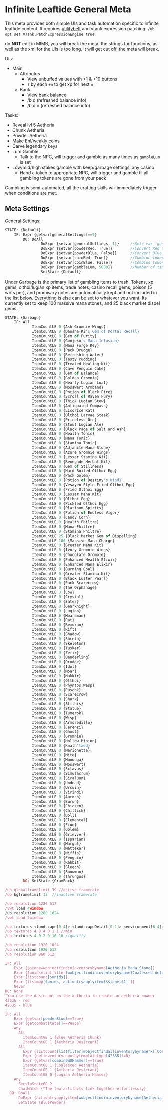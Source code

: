 # Infinite Leaftide General Meta

This meta provides both simple UIs and task automation specific to infinite leaftide content. It requires [utilitybelt](https://utilitybelt.gitlab.io/) and vtank expression patching: `/ub opt set VTank.PatchExpressionEngine true`.

do **NOT** edit in MIMB, you will break the meta, the strings for functions, as well as the xml for the UIs is too long. It will get cut off, the meta will break.

UIs:

- Main
  - Attributes
    - View unbuffed values with +1 & +10 buttons
    - `?` by each `+n` to get xp for next `n`
  - Bank
    - View bank balance
    - /b d (refreshed balance info)
    - /b d n (refreshed balance info)

Tasks:

- Reveal lvl 5 Aetheria
- Chunk Aetheria
- Powder Aetheria
- Make Enl/weakly coins
- Carve legendary keys
- Lum Gamble
  - Talk to the NPC, will trigger and gamble as many times as `gambleLum` is set
- Low/mid/high stakes gamble with keep/garbage settings, any casino
  - Hand a token to appropriate NPC, will trigger and gamble til all gambling tokens are gone from your pack

Gambling is semi-automated, all the crafting skills will immediately trigger when conditions are met.

## Meta Settings

General Settings:

```js
STATE: {Default}
    IF: Expr {getvar[generalSettings]==0}
        DO: DoAll
                DoExpr {setvar[generalSettings, 1]}     //Sets var `generalSettings` to True, signifying settings have been set.
                DoExpr {setvar[powderRed, True]}        //Convert Red Chunks to Red Powder
                DoExpr {setvar[powderBlue, False]}      //Convert Blue Chunks to Blue Powder
                DoExpr {setvar[coinRed, True]}          //Combine tokens and power for Enl coin
                DoExpr {setvar[coinBlue, False]}        //Combine tokens and power for weakly coin
                DoExpr {setvar[gambleLum, 5000]}        //Number of times to gamble Lum per run, 5k = 250m lum
                SetState {Default}
```

Under Garbage is the primary list of gambling items to trash. Tokens, xp gems, olthoi/lugian xp items, trade notes, casino recall gems, poison (5 writs per), and promisary notes are automatically kept and not included in the list below. Everything is else can be set to whatever you want. Its currently set to keep 100 massive mana stones, and 25 black market dispel gems.

```js
STATE: {Garbage}
    IF: All
            ItemCountLE 0 {Ash Gromnie Wings}
            ItemCountLE 0 {Dansha-Ki's Gem of Portal Recall}
            ItemCountLE 0 {Gem of Purity}
            ItemCountLE 0 {Gonjoku's Mana Infusion}
            ItemCountLE 0 {Mana Forge Key}
            ItemCountLE 0 {Pack Drudge}
            ItemCountLE 0 {Refreshing Water}
            ItemCountLE 0 {Tasty Pudding}
            ItemCountLE 0 {Treated Healing Kit}
            ItemCountLE 0 {Cave Penguin Cake}
            ItemCountLE 0 {Gem of Balance}
            ItemCountLE 0 {Golden Gromnie}
            ItemCountLE 0 {Hearty Lugian Loaf}
            ItemCountLE 0 {Mosswart Armband}
            ItemCountLE 0 {Potion of Black Fire}
            ItemCountLE 0 {Scroll of Raven Fury}
            ItemCountLE 0 {Thick Lugian Stew}
            ItemCountLE 0 {Antiquated Compass}
            ItemCountLE 0 {Licorice Rat}
            ItemCountLE 0 {Olthoi Larvae Steak}
            ItemCountLE 0 {Priceless Ore}
            ItemCountLE 0 {Stout Lugian Ale}
            ItemCountLE 0 {Black Page of Salt and Ash}
            ItemCountLE 0 {Health Tonic}
            ItemCountLE 0 {Mana Tonic}
            ItemCountLE 0 {Stamina Tonic}
            ItemCountLE 0 {Adjanite Mana Stone}
            ItemCountLE 0 {Azure Gromnie Wings}
            ItemCountLE 0 {Lesser Stamina Kit}
            ItemCountLE 0 {Renegade Herbal Kit}
            ItemCountLE 0 {Gem of Stillness}
            ItemCountLE 0 {Hard Boiled Olthoi Egg}
            ItemCountLE 0 {Pack Golem}
            ItemCountLE 0 {Potion of Destiny's Wind}
            ItemCountLE 0 {Vesayen Style Fried Olthoi Egg}
            ItemCountLE 0 {Fried Olthoi Egg}
            ItemCountLE 0 {Lesser Mana Kit}
            ItemCountLE 0 {Olthoi Egg}
            ItemCountLE 0 {Pickled Olthoi Egg}
            ItemCountLE 0 {Platinum Spirits}
            ItemCountLE 0 {Potion of Endless Vigor}
            ItemCountLE 0 {Candy Corn}
            ItemCountLE 0 {Health Philtre}
            ItemCountLE 0 {Mana Philtre}
            ItemCountLE 0 {Stamina Philtre}
            ItemCountLE 25 {Black Market Gem of Dispelling}
            ItemCountLE 100 {Massive Mana Charge}
            ItemCountLE 0 {Greater Mana Kit}
            ItemCountLE 0 {Ivory Gromnie Wings}
            ItemCountLE 0 {Chocolate Gromnie}
            ItemCountLE 0 {Enhanced Health Elixir}
            ItemCountLE 0 {Enhanced Mana Elixir}
            ItemCountLE 0 {Burning Coal}
            ItemCountLE 0 {Greater Stamina Kit}
            ItemCountLE 0 {Black Luster Pearl}
            ItemCountLE 0 {Pack Scarecrow}
            ItemCountLE 0 {The Orphanage}
            ItemCountLE 0 {Cow}
            ItemCountLE 0 {Crystal}
            ItemCountLE 0 {Eater}
            ItemCountLE 0 {Gearknight}
            ItemCountLE 0 {Lugian}
            ItemCountLE 0 {Moarsman}
            ItemCountLE 0 {Rat}
            ItemCountLE 0 {Remoran}
            ItemCountLE 0 {Rift}
            ItemCountLE 0 {Shadow}
            ItemCountLE 0 {Shreth}
            ItemCountLE 0 {Skeleton}
            ItemCountLE 0 {Tusker}
            ItemCountLE 0 {Zefir}
            ItemCountLE 0 {Banderling}
            ItemCountLE 0 {Drudge}
            ItemCountLE 0 {Idol}
            ItemCountLE 0 {Moar}
            ItemCountLE 0 {Mukkir}
            ItemCountLE 0 {Olthoi}
            ItemCountLE 0 {Phyntos Wasp}
            ItemCountLE 0 {Ruschk}
            ItemCountLE 0 {Scarecrow}
            ItemCountLE 0 {Shark}
            ItemCountLE 0 {Slithis}
            ItemCountLE 0 {Statue}
            ItemCountLE 0 {Tumerok}
            ItemCountLE 0 {Wisp}
            ItemCountLE 0 {Armoredillo}
            ItemCountLE 0 {Carenzi}
            ItemCountLE 0 {Ghost}
            ItemCountLE 0 {Gromnie}
            ItemCountLE 0 {Hollow Minion}
            ItemCountLE 0 {Knath'taed}
            ItemCountLE 0 {Marionette}
            ItemCountLE 0 {Mite}
            ItemCountLE 0 {Monouga}
            ItemCountLE 0 {Mosswart}
            ItemCountLE 0 {Sclavus}
            ItemCountLE 0 {Simulacrum}
            ItemCountLE 0 {Siraluun}
            ItemCountLE 0 {Undead}
            ItemCountLE 0 {Ursuin}
            ItemCountLE 0 {Virindi}
            ItemCountLE 0 {Auroch}
            ItemCountLE 0 {Burun}
            ItemCountLE 0 {Chicken}
            ItemCountLE 0 {Chittick}
            ItemCountLE 0 {Doll}
            ItemCountLE 0 {Elemental}
            ItemCountLE 0 {Fiun}
            ItemCountLE 0 {Golem}
            ItemCountLE 0 {Grievver}
            ItemCountLE 0 {Isparian}
            ItemCountLE 0 {Margul}
            ItemCountLE 0 {Mattekar}
            ItemCountLE 0 {Niffis}
            ItemCountLE 0 {Penguin}
            ItemCountLE 0 {Rabbit}
            ItemCountLE 0 {Sleech}
            ItemCountLE 0 {Snowman}
            ItemCountLE 0 {Thrungus}
        DO: SetState {CramPack}
```

```js
/ub globalframelimit 39 //active framerate
/ub bgframelimit 13  //inactive framerate

/ub resolution 1280 512
/vwt load 4window
/ub resolution 1280 1024
/vwt load 2window

/ub textures <landscape[0-4]> <landscapeDetail[0-1]> <environment[0-4]> <environmentDetail[0-1]>
/ub textures 4 0 4 0 1 1 //min
/ub textures 4 0 2 0 10 10 //quality

/ub resolution 1920 1024
/ub resolution 1920 512
/ub resolution 960 512

IF: All
    Expr {$stone=wobjectfindininventorybyname[Aetheria Mana Stone]}
    Expr {$unids=listfilter[wobjectfindininventorybyname[Coalesced Aetheria],`wobjectgetintprop[$1,218103849]==27702`]}
    Expr {listcount[$unids]}
    Expr {listmap[$unids,`actiontryapplyitem[$stone,$1]`]}
    Never
DO: None
^You use the desiccant on the aetheria to create an aetheria powder
42636 - red
42635 - blue

IF: All
    Expr {getvar[powderBlue]==True}
    Expr {getcombatstate[]==Peace}
    Any
      All
        ItemCountGE 1 {Blue Aetheria Chunk}
        ItemCountGE 1 {Aetheria Desiccant}
      All
        Expr {listcount[listfilter[wobjectfindallinventorybynamerx[`Coalesced Aetheria`],`wobjectgetintprop[$1,218103849]==27704`]]==0}
        Expr {getinventorycountbytemplatetype[42635]!=0}
        Expr {getvar[combineWOHammer]==True}
        ItemCountGE 1 {Coalesced Aetheria}
        ItemCountGE 1 {Aetheria Desiccant}
        ItemCountGE 0 {Lugian Aetheria Hammer}
    Any
      SecsInStateGE 2
      ChatMatch {^The two artifacts link together effortlessly}
  DO: DoAll
      DoExpr {actiontryapplyitem[wobjectfindininventorybyname[Aetheria Desiccant],wobjectfindininventorybyname[Blue Aetheria Chunk]]}
      SetState {BluePowder}

```
